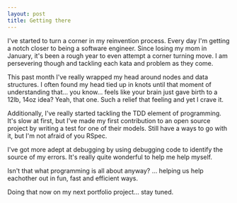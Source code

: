```yaml
---
layout: post
title: Getting there
---
```


I've started to turn a corner in my reinvention process.  Every day I'm getting a notch closer to being a software engineer.  Since losing my mom in January, it's been a rough year to even attempt a corner turning move.  I am persevering though and tackling each kata and problem as they come.

This past month I've really wrapped my head around nodes and data structures.  I often found my head tied up in knots until that moment of understanding that... you know... feels like your brain just gave birth to a 12lb, 14oz idea?   Yeah, that one.  Such a relief that feeling and yet I crave it.

Additionally, I've really started tackling the TDD element of programming.  It's slow at first, but I've made my first contribution to an open source project by writing a test for one of their models.  Still have a ways to go with it, but I'm not afraid of you RSpec.

I've got more adept at debugging by using debugging code to identify the source of my errors.  It's really quite wonderful to help me help myself.

Isn't that what programming is all about anyway? ... helping us help eachother out in fun, fast and efficient ways.

Doing that now on my next portfolio project... stay tuned.